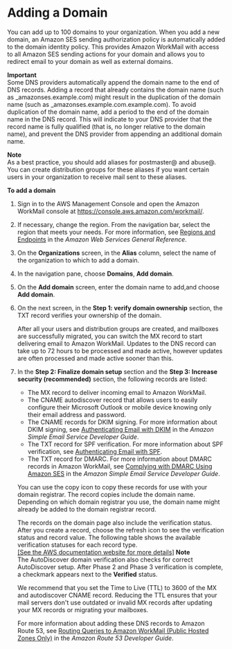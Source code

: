 # Adding a Domain<a name="add_domain"></a>

You can add up to 100 domains to your organization\. When you add a new domain, an Amazon SES sending authorization policy is automatically added to the domain identity policy\. This provides Amazon WorkMail with access to all Amazon SES sending actions for your domain and allows you to redirect email to your domain as well as external domains\.

**Important**  
Some DNS providers automatically append the domain name to the end of DNS records\. Adding a record that already contains the domain name \(such as \_amazonses\.example\.com\) might result in the duplication of the domain name \(such as \_amazonses\.example\.com\.example\.com\)\. To avoid duplication of the domain name, add a period to the end of the domain name in the DNS record\. This will indicate to your DNS provider that the record name is fully qualified \(that is, no longer relative to the domain name\), and prevent the DNS provider from appending an additional domain name\.

**Note**  
As a best practice, you should add aliases for postmaster@ and abuse@\. You can create distribution groups for these aliases if you want certain users in your organization to receive mail sent to these aliases\.

**To add a domain**

1. Sign in to the AWS Management Console and open the Amazon WorkMail console at [https://console\.aws\.amazon\.com/workmail/](https://console.aws.amazon.com/workmail/)\.

1. If necessary, change the region\. From the navigation bar, select the region that meets your needs\. For more information, see [Regions and Endpoints](http://docs.aws.amazon.com/general/latest/gr/index.html?rande.html) in the *Amazon Web Services General Reference*\.

1. On the **Organizations** screen, in the **Alias** column, select the name of the organization to which to add a domain\.

1. In the navigation pane, choose **Domains**, **Add domain**\.

1. On the **Add domain** screen, enter the domain name to add,and choose **Add domain**\.

1. On the next screen, in the **Step 1: verify domain ownership** section, the TXT record verifies your ownership of the domain\.

   After all your users and distribution groups are created, and mailboxes are successfully migrated, you can switch the MX record to start delivering email to Amazon WorkMail\. Updates to the DNS record can take up to 72 hours to be processed and made active, however updates are often processed and made active sooner than this\.

1. In the **Step 2: Finalize domain setup** section and the **Step 3: Increase security \(recommended\)** section, the following records are listed:
   + The MX record to deliver incoming email to Amazon WorkMail\.
   + The CNAME autodiscover record that allows users to easily configure their Microsoft Outlook or mobile device knowing only their email address and password\.
   + The CNAME records for DKIM signing\. For more information about DKIM signing, see [Authenticating Email with DKIM](https://docs.aws.amazon.com/ses/latest/DeveloperGuide/dkim.html) in the *Amazon Simple Email Service Developer Guide*\.
   + The TXT record for SPF verification\. For more information about SPF verification, see [Authenticating Email with SPF](authenticate_domain.md)\.
   + The TXT record for DMARC\. For more information about DMARC records in Amazon WorkMail, see [Complying with DMARC Using Amazon SES](https://docs.aws.amazon.com/ses/latest/DeveloperGuide/dmarc.html) in the *Amazon Simple Email Service Developer Guide*\.

   You can use the copy icon to copy these records for use with your domain registrar\. The record copies include the domain name\. Depending on which domain registrar you use, the domain name might already be added to the domain registrar record\.

   The records on the domain page also include the verification status\. After you create a record, choose the refresh icon to see the verification status and record value\. The following table shows the available verification statuses for each record type\.    
[\[See the AWS documentation website for more details\]](http://docs.aws.amazon.com/workmail/latest/adminguide/add_domain.html)
**Note**  
The AutoDiscover domain verification also checks for correct AutoDiscover setup\. After Phase 2 and Phase 3 verification is complete, a checkmark appears next to the **Verified** status\.

   We recommend that you set the Time to Live \(TTL\) to 3600 of the MX and autodiscover CNAME record\. Reducing the TTL ensures that your mail servers don't use outdated or invalid MX records after updating your MX records or migrating your mailboxes\.

   For more information about adding these DNS records to Amazon Route 53, see [Routing Queries to Amazon WorkMail \(Public Hosted Zones Only\)](https://docs.aws.amazon.com/Route53/latest/DeveloperGuide/routing-to-workmail.html) in the *Amazon Route 53 Developer Guide*\.